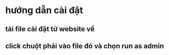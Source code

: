 # hướng dẫn cài đặt
## tải file cài đặt từ website về
## click chuột phải vào file đó và chọn run as admin
